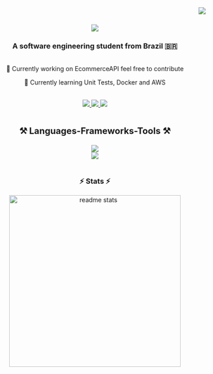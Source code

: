 <img align="right" src="https://visitor-badge.laobi.icu/badge?page_id=gustavoglins.gustavoglins"/>

<h1 align="center">
    <img src="https://readme-typing-svg.herokuapp.com/?font=Righteous&size=35&center=true&vCenter=true&width=500&height=70&duration=3500&lines=Gustavo+Guimarães+Lins;"/>
</h1>

<h3 align="center">A software engineering student from Brazil 🇧🇷</h3>

<br>

<div align="center">
 🔭 Currently working on EcommerceAPI feel free to contribute 
 
 🌱 Currently learning Unit Tests, Docker and AWS
</div>

<br>
 
<div align="center"> 
    <a href="https://www.instagram.com/1gustavolins/">
        <img src="https://img.shields.io/badge/Instagram-000?style=for-the-badge&logo=instagram&logoColor=3CAEEB"/>
  </a>
  <a href="https://www.linkedin.com/in/gustavoglins/" target="_blank">
    <img src="https://img.shields.io/badge/LinkedIn-000?style=for-the-badge&logo=linkedin&logoColor=3CAEEB" target="_blank" />
  </a>
  <a href="https://gustavoglins.github.io" target="_blank">
     <img src="https://img.shields.io/badge/Portfolio-000?style=for-the-badge&logo=todoist&logoColor=3CAEEB" target="_blank" />
  </a>
</div>

#

<h3 align="center" style="font-size:20px;">
  <strong>⚒️ Languages-Frameworks-Tools ⚒️</strong>
</h3>

<div align="center">
    <img src="https://skillicons.dev/icons?i=java,spring,hibernate,postgresql,mysql,mongodb"/>
    <br>
    <img src="https://skillicons.dev/icons?i=html,css,idea,eclipse,vscode,git,github"/>
    <br>
</div>

#

<h3 align="center">
  <strong>⚡ Stats ⚡</strong>
</h3>

<div align=center>
  <img width=390 src="https://github-readme-stats-salesp07.vercel.app/api?username=gustavoglins&count_private=true&show_icons=true&theme=default&rank_icon=github&border_radius=10&bg_color=000&title_color=FFF&text_color=FFF&icon_color=3CAEEB&border_color=3CAEEB&hide_title=true" alt="readme stats"/>
</div>
